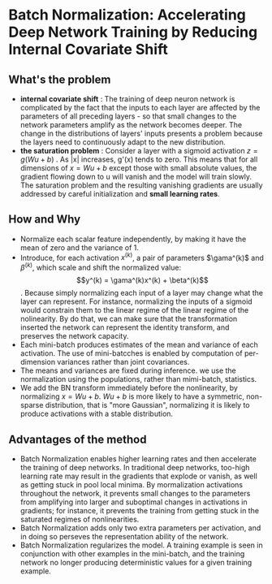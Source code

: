 # Batch Normalization: Accelerating Deep Network Training by Reducing Internal Covariate Shift

## What's the problem
- **internal covariate shift** : The training of deep neuron network is complicated by the fact that the inputs to each layer are affected by the parameters of all preceding
layers - so that small changes to the network parameters amplify as the network becomes deeper. The change in the distributions of layers' inputs presents a problem because 
the layers need to continuously adapt to the new distribution.
- **the saturation problem** : Consider a layer with a sigmoid activation $z = g(Wu+b)$ . As |x| increases, g'(x) tends to zero. This means that for all dimensions of $x = Wu+b$ 
except those with small absolute values, the gradient flowing down to u will vanish and the model will train slowly. The saturation problem and the resulting vanishing gradients
are usually addressed by careful initialization and **small learning rates**.

## How and Why
- Normalize each scalar feature independently, by making it have the mean of zero and the variance of 1.
- Introduce, for each activation $x^(k)$, a pair of parameters $\gama^(k)$ and $\beta^(k)$, which scale and shift the normalized value: $$y^(k) = \gama^(k)x^(k) + \beta^(k)$$.
Because simply normalizing each input of a layer may change what the layer can represent. For instance, normalizing the inputs of a sigmoid would constrain them to the linear
regime of the linear regime of the nolinearity. By do that, we can make sure that the transformation inserted the network can represent the identity transform, and preserves
the network capacity.
- Each mini-batch produces estimates of the mean and variance of each activation. The use of mini-batcches is enabled by computation of per-dimension variances rather than joint
covariances.
- The means and variances are fixed during inference. we use the normalization using the populations, rather than mimi-batch, statistics.
- We add the BN transform immediately before the nonlinearity, by normalizing $x = Wu+b$. $Wu+b$ is more likely to have a symmetric, non-sparse distribution, that is "more
Gaussian", normalizing it is likely to produce activations with a stable distribution.
## Advantages of the method
- Batch Normalization enables higher learning rates and then accelerate the training of deep networks. In traditional deep networks, too-high learning rate may result in the
gradients that explode or vanish, as well as getting stuck in pool local minima. By mormalization activations throughout the network, it prevents small changes to the parameters
from amplifying into larger and suboptimal changes in activations in gradients; for instance, it prevents the training from getting stuck in the saturated regimes of 
nonlinearities.
- Batch Normalization adds only two extra parameters per activation, and in doing so perseves the representation ability of the network.
- Batch Normalization regularizes the model. A training example is seen in conjunction with other examples in the mini-batch, and the training network no longer producing
deterministic values for a given training example.
